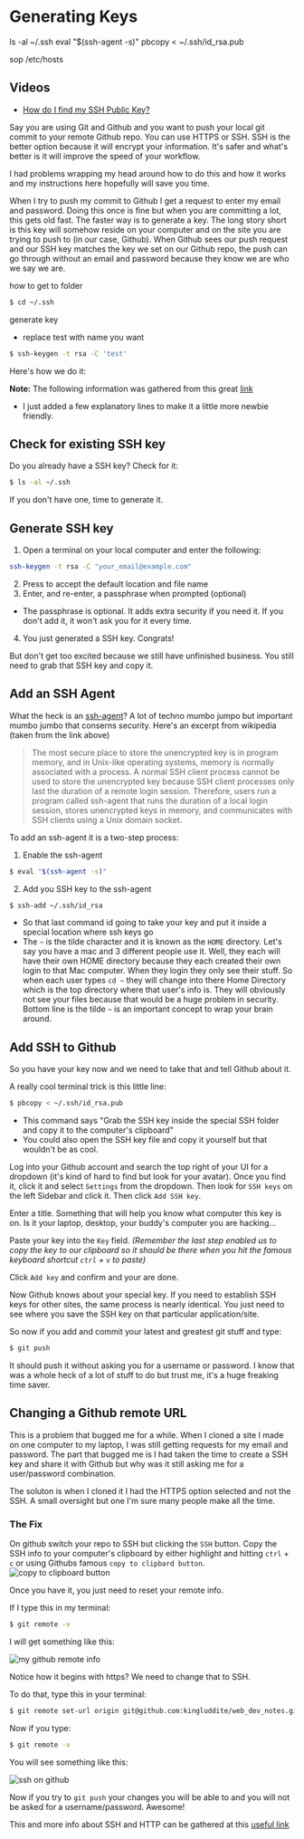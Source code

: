 # Generating Keys

ls -al ~/.ssh
 eval "$(ssh-agent -s)"
 pbcopy < ~/.ssh/id_rsa.pub

   sop /etc/hosts


## Videos
* [How do I find my SSH Public Key?](https://www.youtube.com/watch?v=NX_IQrQA1FE)

Say you are using Git and Github and you want to push your local git commit to your remote Github repo. You can use HTTPS or SSH. SSH is the better option because it will encrypt your information. It's safer and what's better is it will improve the speed of your workflow.

I had problems wrapping my head around how to do this and how it works and my instructions here hopefully will save you time.

When I try to push my commit to Github I get a request to enter my email and password. Doing this once is fine but when you are committing a lot, this gets old fast. The faster way is to generate a key. The long story short is this key will somehow reside on your computer and on the site you are trying to push to (in our case, Github). When Github sees our push request and our SSH key matches the key we set on our Github repo, the push can go through without an email and password because they know we are who we say we are.

how to get to folder
```bash
$ cd ~/.ssh
```
generate key
* replace test with name you want
```bash
$ ssh-keygen -t rsa -C 'test'
```


Here's how we do it:



**Note:**
The following information was gathered from this great [link](https://help.github.com/articles/generating-an-ssh-key/)
* I just added a few explanatory lines to make it a little more newbie friendly.

## Check for existing SSH key
Do you already have a SSH key? Check for it:

```bash
$ ls -al ~/.ssh
```

If you don't have one, time to generate it.

## Generate SSH key
1. Open a terminal on your local computer and enter the following: 

```bash
ssh-keygen -t rsa -C "your_email@example.com"
```

2. Press <Enter> to accept the default location and file name
3. Enter, and re-enter, a passphrase when prompted (optional)
* The passphrase is optional. It adds extra security if you need it. If you don't add it, it won't ask you for it every time.
4. You just generated a SSH key. Congrats!

But don't get too excited because we still have unfinished business. You still need to grab that SSH key and copy it.

## Add an SSH Agent
What the heck is an [ssh-agent](https://en.wikipedia.org/wiki/Ssh-agent)?
A lot of techno mumbo jumpo but important mumbo jumbo that conserns security. Here's an excerpt from wikipedia (taken from the link above)
>The most secure place to store the unencrypted key is in program memory, and in Unix-like operating systems, memory is normally associated with a process. A normal SSH client process cannot be used to store the unencrypted key because SSH client processes only last the duration of a remote login session. Therefore, users run a program called ssh-agent that runs the duration of a local login session, stores unencrypted keys in memory, and communicates with SSH clients using a Unix domain socket.

To add an ssh-agent it is a two-step process:
1. Enable the ssh-agent

```bash
$ eval "$(ssh-agent -s)"
```

2. Add you SSH key to the ssh-agent

```bash
$ ssh-add ~/.ssh/id_rsa
```

* So that last command id going to take your key and put it inside a special location where ssh keys go
* The `~` is the tilde character and it is known as the `HOME` directory. Let's say you have a mac and 3 different people use it. Well, they each will have their own HOME directory because they each created their own login to that Mac computer. When they login they only see their stuff. So when each user types `cd ~` they will change into there Home Directory which is the top directory where that user's info is. They will obviously not see your files because that would be a huge problem in security. Bottom line is the tilde `~` is an important concept to wrap your brain around.

## Add SSH to Github

So you have your key now and we need to take that and tell Github about it.

A really cool terminal trick is this little line:

```bash
$ pbcopy < ~/.ssh/id_rsa.pub
```

* This command says "Grab the SSH key inside the special SSH folder and copy it to the computer's clipboard"
* You could also open the SSH key file and copy it yourself but that wouldn't be as cool.

Log into your Github account and search the top right of your UI for a dropdown (it's kind of hard to find but look for your avatar). Once you find it, click it and select `Settings` from the dropdown. Then look for `SSH keys` on the left Sidebar and click it. Then click `Add SSH key`.

Enter a title. Something that will help you know what computer this key is on. Is it your laptop, desktop, your buddy's computer you are hacking...

Paste your key into the `Key` field. _(Remember the last step enabled us to copy the key to our clipboard so it should be there when you hit the famous keyboard shortcut `ctrl` + `v` to paste)_

Click `Add key` and confirm and your are done.

Now Github knows about your special key. If you need to establish SSH keys for other sites, the same process is nearly identical. You just need to see where you save the SSH key on that particular application/site.

So now if you add and commit your latest and greatest git stuff and type:

```bash
$ git push
```

It should push it without asking you for a username or password. I know that was a whole heck of a lot of stuff to do but trust me, it's a huge freaking time saver.

## Changing a Github remote URL
This is a problem that bugged me for a while. When I cloned a site I made on one computer to my laptop, I was still getting requests for my email and password. The part that bugged me is I had taken the time to create a SSH key and share it with Github but why was it still asking me for a user/password combination.

The soluton is when I cloned it I had the HTTPS option selected and not the SSH. A small oversight but one I'm sure many people make all the time.

### The Fix
On github switch your repo to SSH but clicking the `SSH` button. Copy the SSH info to your computer's clipboard by either highlight and hitting `ctrl` + `c` or using Githubs famous `copy to clipbard button`. ![copy to clipboard button](https://i.imgur.com/A4Sw3D2.png)

Once you have it, you just need to reset your remote info.

If I type this in my terminal:

```bash
$ git remote -v
```

I will get something like this:

![my github remote info](https://i.imgur.com/RPkIiaX.png)

Notice how it begins with https? We need to change that to SSH.

To do that, type this in your terminal:
```bash
$ git remote set-url origin git@github.com:kingluddite/web_dev_notes.git
```

Now if you type:

```bash
$ git remote -v
```

You will see something like this:

![ssh on github](https://i.imgur.com/BsxAU18.png)

Now if you try to `git push` your changes you will be able to and you will not be asked for a username/password. Awesome!

This and more info about SSH and HTTP can be gathered at this [useful link](https://help.github.com/articles/changing-a-remote-s-url/)
